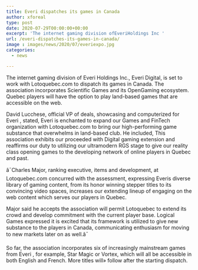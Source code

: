 ```yaml
---
title: Everi dispatches its games in Canada
author: xforeal 
type: post
date: 2020-07-29T00:00:00+00:00
excerpt: 'The internet gaming division ofEveriHoldings Inc '
url: /everi-dispatches-its-games-in-canada/
image : images/news/2020/07/everiexpo.jpg
categories:
  - news

---
```

<span data-contrast="auto">The internet gaming division of </span><span data-contrast="auto">Everi </span><span data-contrast="auto">Holdings Inc., </span><span data-contrast="auto">Everi </span><span data-contrast="auto">Digital, is set to work with Lotoquebec.com to dispatch its games in Canada. The association incorporates Scientific Games and its </span><span data-contrast="auto">OpenGaming </span><span data-contrast="auto">ecosystem. Quebec players will have the option to play land-based games that are accessible on the web. </span><span data-ccp-props='{"134233117":true,"134233118":true,"201341983":0,"335559739":200,"335559740":240}' />

<span data-contrast="auto">David Lucchese, official VP of deals, showcasing and computerized for </span><span data-contrast="auto">Everi </span><span data-contrast="auto">, stated, </span><span data-contrast="auto">Everi </span><span data-contrast="auto">is enchanted to expand our Games and FinTech organization with Lotoquebec.com to bring our high-performing game substance that overwhelms in land-based club. He included, This association exhibits our proceeded with Digital gaming extension and reaffirms our duty to utilizing our ultramodern RGS stage to give our reality class opening games to the developing network of online players in Quebec and past. </span><span data-ccp-props='{"134233117":true,"134233118":true,"201341983":0,"335559739":200,"335559740":240}' />

<span data-contrast="auto">â¯Charles Major, ranking executive, items and development, at Lotoquebec.com concurred with the assessment, expressing </span><span data-contrast="auto">Everis </span><span data-contrast="auto">diverse library of gaming content, from its honor winning stepper titles to its convincing video spaces, increases our extending </span><span data-contrast="auto">lineup </span><span data-contrast="auto">of engaging on the web content which serves our players in Quebec. </span>

<span data-contrast="auto">Major said he accepts the association will permit </span><span data-contrast="auto">Lotoquebec </span><span data-contrast="auto">to extend its crowd and develop commitment with the current player base. Logical Games expressed it is excited that its framework is utilized to give new substance to the players in Canada, communicating enthusiasm for moving to new markets later on as well.â¯ </span><span data-ccp-props='{"134233117":true,"134233118":true,"201341983":0,"335559739":200,"335559740":240}' />

<span data-contrast="auto">So far, the association incorporates six of increasingly mainstream games from </span><span data-contrast="auto">Everi </span><span data-contrast="auto">, for example, Star Magic or Vortex, which will all be accessible in both English and French. More titles will&#187; </span><span data-contrast="auto">follow after </span><span data-contrast="auto">the starting dispatch. </span><span data-ccp-props='{"134233117":true,"134233118":true,"201341983":0,"335559739":200,"335559740":240}' />